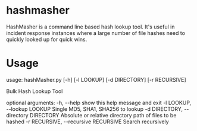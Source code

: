 # hashmasher

HashMasher is a command line based hash lookup tool. It's useful in incident response instances where a large number of file hashes need to quickly looked up for quick wins.

# Usage
usage: hashMasher.py [-h] [-l LOOKUP] [-d DIRECTORY] [-r RECURSIVE]

Bulk Hash Lookup Tool

optional arguments:
  -h, --help            show this help message and exit
  -l LOOKUP, --lookup LOOKUP
                        Single MD5, SHA1, SHA256 to lookup
  -d DIRECTORY, --directory DIRECTORY
                        Absolute or relative directory path of files to be
                        hashed
  -r RECURSIVE, --recursive RECURSIVE
                        Search recursively
